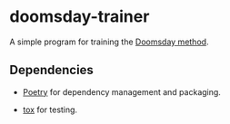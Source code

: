 # doomsday-trainer

A simple program for training the
[Doomsday method](https://en.wikipedia.org/wiki/Doomsday_rule).

## Dependencies

- [Poetry](https://python-poetry.org/) for dependency management and packaging.

- [tox](https://pypi.org/project/tox/) for testing.
